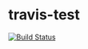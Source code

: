 # travis-test
[![Build Status](https://travis-ci.org/RtwoDtwo/travis-test.png?branch=master)](https://travis-ci.org/RtwoDtwo/travis-test)
